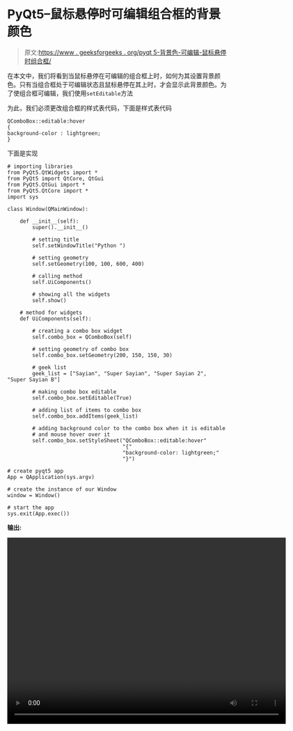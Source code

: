 # PyQt5–鼠标悬停时可编辑组合框的背景颜色

> 原文:[https://www . geeksforgeeks . org/pyqt 5-背景色-可编辑-鼠标悬停时组合框/](https://www.geeksforgeeks.org/pyqt5-background-color-to-editable-combobox-when-mouse-hover/)

在本文中，我们将看到当鼠标悬停在可编辑的组合框上时，如何为其设置背景颜色。只有当组合框处于可编辑状态且鼠标悬停在其上时，才会显示此背景颜色。为了使组合框可编辑，我们使用`setEditable`方法

为此，我们必须更改组合框的样式表代码，下面是样式表代码

```
QComboBox::editable:hover
{
background-color : lightgreen;
}

```

下面是实现

```
# importing libraries
from PyQt5.QtWidgets import * 
from PyQt5 import QtCore, QtGui
from PyQt5.QtGui import * 
from PyQt5.QtCore import * 
import sys

class Window(QMainWindow):

    def __init__(self):
        super().__init__()

        # setting title
        self.setWindowTitle("Python ")

        # setting geometry
        self.setGeometry(100, 100, 600, 400)

        # calling method
        self.UiComponents()

        # showing all the widgets
        self.show()

    # method for widgets
    def UiComponents(self):

        # creating a combo box widget
        self.combo_box = QComboBox(self)

        # setting geometry of combo box
        self.combo_box.setGeometry(200, 150, 150, 30)

        # geek list
        geek_list = ["Sayian", "Super Sayian", "Super Sayian 2", "Super Sayian B"]

        # making combo box editable
        self.combo_box.setEditable(True)

        # adding list of items to combo box
        self.combo_box.addItems(geek_list)

        # adding background color to the combo box when it is editable
        # and mouse hover over it
        self.combo_box.setStyleSheet("QComboBox::editable:hover"
                                     "{"
                                     "background-color: lightgreen;"
                                     "}")

# create pyqt5 app
App = QApplication(sys.argv)

# create the instance of our Window
window = Window()

# start the app
sys.exit(App.exec())
```

**输出:**

<video class="wp-video-shortcode" id="video-398544-1" width="640" height="428" preload="metadata" controls=""><source type="video/mp4" src="https://media.geeksforgeeks.org/wp-content/uploads/20200416193135/Python-16-04-2020-19_30_58.mp4?_=1">[https://media.geeksforgeeks.org/wp-content/uploads/20200416193135/Python-16-04-2020-19_30_58.mp4](https://media.geeksforgeeks.org/wp-content/uploads/20200416193135/Python-16-04-2020-19_30_58.mp4)</video>